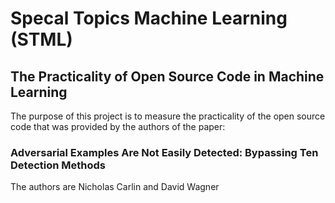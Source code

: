 # Specal Topics Machine Learning (STML)

## The Practicality of Open Source Code in Machine Learning

The purpose of this project is to measure the practicality of the open source code that was provided by the authors of the paper: 
### Adversarial Examples Are Not Easily Detected: Bypassing Ten Detection Methods
The authors are Nicholas Carlin and David Wagner


